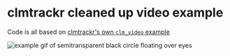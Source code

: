 # clmtrackr cleaned up video example

Code is all based on [clmtrackr's own `clm_video` example](https://github.com/auduno/clmtrackr/blob/dev/examples/clm_video.html)

![example gif of semitransparent black circle floating over eyes](https://media.giphy.com/media/cAqklOGBwKeeObrwWi/giphy.gif)
